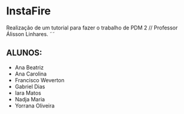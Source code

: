 # InstaFire
Realização de um tutorial para fazer o trabalho de PDM 2 // Professor Álisson Linhares.
˜˜
## ALUNOS:
* Ana Beatriz
* Ana Carolina
* Francisco Weverton
* Gabriel Dias
* Iara Matos
* Nadja Maria
* Yorrana Oliveira
